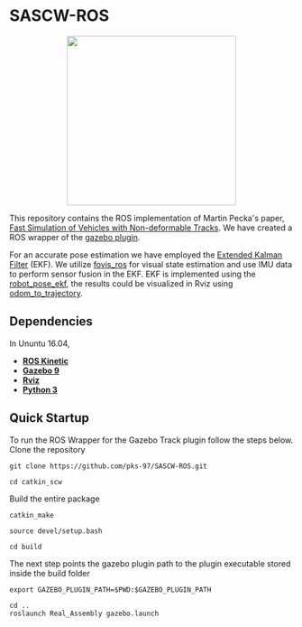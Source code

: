 # SASCW-ROS

<p align="center">
  <img width="300" height="300" src="https://github.com/pks-97/SASCW-ROS/blob/main/catkin_scw/Stair%20Climbing%20Wheelchair.PNG">
</p>

This repository contains the ROS implementation of Martin Pecka's paper, [Fast Simulation of Vehicles with Non-deformable Tracks](https://arxiv.org/pdf/1703.04316.pdf). We have created a ROS wrapper of the [gazebo plugin](https://bitbucket.org/pchidamb/fast-track/src/master/). 

For an accurate pose estimation we have employed the [Extended Kalman Filter](https://en.wikipedia.org/wiki/Extended_Kalman_filter#:~:text=In%20estimation%20theory%2C%20the%20extended,the%20current%20mean%20and%20covariance) (EKF).
We utilize [fovis_ros](http://wiki.ros.org/fovis_ros) for visual state estimation and use IMU data to perform sensor fusion in the EKF. EKF is implemented using the [robot_pose_ekf](http://wiki.ros.org/robot_pose_ekf), the results could be visualized in Rviz using [odom_to_trajectory](https://github.com/udacity/odom_to_trajectory).

## Dependencies
In Ununtu 16.04,
- [**ROS Kinetic**](http://wiki.ros.org/kinetic/Installation)
- [**Gazebo 9**](http://gazebosim.org/tutorials?cat=install&tut=install_ubuntu&ver=9.0)
- [**Rviz**](https://howtoinstall.co/en/ubuntu/xenial/rviz)
- [**Python 3**](https://www.python.org/download/releases/3.0/)

## Quick Startup
To run the ROS Wrapper for the Gazebo Track plugin follow the steps below. 
Clone the repository
```
git clone https://github.com/pks-97/SASCW-ROS.git
```
```
cd catkin_scw
```
Build the entire package
```
catkin_make
```
```
source devel/setup.bash
```
```
cd build
```
The next step points the gazebo plugin path to the plugin executable stored inside the build folder
```
export GAZEBO_PLUGIN_PATH=$PWD:$GAZEBO_PLUGIN_PATH 
```
```
cd ..
roslaunch Real_Assembly gazebo.launch
```
